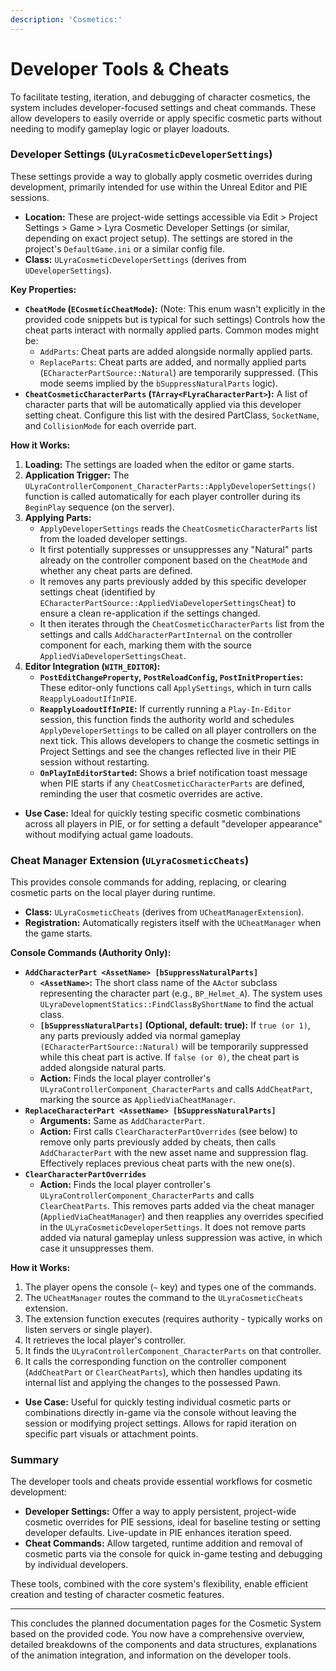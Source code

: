 ```yaml
---
description: 'Cosmetics:'
---
```


# Developer Tools & Cheats

To facilitate testing, iteration, and debugging of character cosmetics, the system includes developer-focused settings and cheat commands. These allow developers to easily override or apply specific cosmetic parts without needing to modify gameplay logic or player loadouts.

### Developer Settings (`ULyraCosmeticDeveloperSettings`)

These settings provide a way to globally apply cosmetic overrides during development, primarily intended for use within the Unreal Editor and PIE sessions.

* **Location:** These are project-wide settings accessible via Edit > Project Settings > Game > Lyra Cosmetic Developer Settings (or similar, depending on exact project setup). The settings are stored in the project's `DefaultGame.ini` or a similar config file.
* **Class:** `ULyraCosmeticDeveloperSettings` (derives from `UDeveloperSettings`).

**Key Properties:**

* **`CheatMode` (`ECosmeticCheatMode`):** (Note: This enum wasn't explicitly in the provided code snippets but is typical for such settings) Controls how the cheat parts interact with normally applied parts. Common modes might be:
  * `AddParts`: Cheat parts are added alongside normally applied parts.
  * `ReplaceParts`: Cheat parts are added, and normally applied parts (`ECharacterPartSource::Natural`) are temporarily suppressed. (This mode seems implied by the `bSuppressNaturalParts` logic).
* **`CheatCosmeticCharacterParts` (`TArray<FLyraCharacterPart>`):** A list of character parts that will be automatically applied via this developer setting cheat. Configure this list with the desired PartClass, `SocketName`, and `CollisionMode` for each override part.

**How it Works:**

1. **Loading:** The settings are loaded when the editor or game starts.
2. **Application Trigger:** The `ULyraControllerComponent_CharacterParts::ApplyDeveloperSettings()` function is called automatically for each player controller during its `BeginPlay` sequence (on the server).
3. **Applying Parts:**
   * `ApplyDeveloperSettings` reads the `CheatCosmeticCharacterParts` list from the loaded developer settings.
   * It first potentially suppresses or unsuppresses any "Natural" parts already on the controller component based on the `CheatMode` and whether any cheat parts are defined.
   * It removes any parts previously added by this specific developer settings cheat (identified by `ECharacterPartSource::AppliedViaDeveloperSettingsCheat`) to ensure a clean re-application if the settings changed.
   * It then iterates through the `CheatCosmeticCharacterParts` list from the settings and calls `AddCharacterPartInternal` on the controller component for each, marking them with the source `AppliedViaDeveloperSettingsCheat`.
4. **Editor Integration (`WITH_EDITOR`):**
   * **`PostEditChangeProperty`, `PostReloadConfig`, `PostInitProperties`:** These editor-only functions call `ApplySettings`, which in turn calls `ReapplyLoadoutIfInPIE`.
   * **`ReapplyLoadoutIfInPIE`:** If currently running a `Play-In-Editor` session, this function finds the authority world and schedules `ApplyDeveloperSettings` to be called on all player controllers on the next tick. This allows developers to change the cosmetic settings in Project Settings and see the changes reflected live in their PIE session without restarting.
   * **`OnPlayInEditorStarted`:** Shows a brief notification toast message when PIE starts if any `CheatCosmeticCharacterParts` are defined, reminding the user that cosmetic overrides are active.

* **Use Case:** Ideal for quickly testing specific cosmetic combinations across all players in PIE, or for setting a default "developer appearance" without modifying actual game loadouts.

### Cheat Manager Extension (`ULyraCosmeticCheats`)

This provides console commands for adding, replacing, or clearing cosmetic parts on the local player during runtime.

* **Class:** `ULyraCosmeticCheats` (derives from `UCheatManagerExtension`).
* **Registration:** Automatically registers itself with the `UCheatManager` when the game starts.

**Console Commands (Authority Only):**

* **`AddCharacterPart <AssetName> [bSuppressNaturalParts]`**
  * **`<AssetName>`:** The short class name of the `AActo`r subclass representing the character part (e.g., `BP_Helmet_A`). The system uses `ULyraDevelopmentStatics::FindClassByShortName` to find the actual class.
  * **`[bSuppressNaturalParts]` (Optional, default: true):** If `true (or 1)`, any parts previously added via normal gameplay `(ECharacterPartSource::Natural)` will be temporarily suppressed while this cheat part is active. If `false (or 0)`, the cheat part is added alongside natural parts.
  * **Action:** Finds the local player controller's `ULyraControllerComponent_CharacterParts` and calls `AddCheatPart`, marking the source as `AppliedViaCheatManager`.
* **`ReplaceCharacterPart <AssetName> [bSuppressNaturalParts]`**
  * **Arguments:** Same as `AddCharacterPart`.
  * **Action:** First calls `ClearCharacterPartOverrides` (see below) to remove only parts previously added by cheats, then calls `AddCharacterPart` with the new asset name and suppression flag. Effectively replaces previous cheat parts with the new one(s).
* **`ClearCharacterPartOverrides`**
  * **Action:** Finds the local player controller's `ULyraControllerComponent_CharacterParts` and calls `ClearCheatParts`. This removes parts added via the cheat manager (`AppliedViaCheatManager`) and then reapplies any overrides specified in the `ULyraCosmeticDeveloperSettings`. It does not remove parts added via natural gameplay unless suppression was active, in which case it unsuppresses them.

**How it Works:**

1. The player opens the console (`~` key) and types one of the commands.
2. The `UCheatManager` routes the command to the `ULyraCosmeticCheats` extension.
3. The extension function executes (requires authority - typically works on listen servers or single player).
4. It retrieves the local player's controller.
5. It finds the `ULyraControllerComponent_CharacterParts` on that controller.
6. It calls the corresponding function on the controller component (`AddCheatPart` or `ClearCheatParts`), which then handles updating its internal list and applying the changes to the possessed Pawn.

* **Use Case:** Useful for quickly testing individual cosmetic parts or combinations directly in-game via the console without leaving the session or modifying project settings. Allows for rapid iteration on specific part visuals or attachment points.

### Summary

The developer tools and cheats provide essential workflows for cosmetic development:

* **Developer Settings:** Offer a way to apply persistent, project-wide cosmetic overrides for PIE sessions, ideal for baseline testing or setting developer defaults. Live-update in PIE enhances iteration speed.
* **Cheat Commands:** Allow targeted, runtime addition and removal of cosmetic parts via the console for quick in-game testing and debugging by individual developers.

These tools, combined with the core system's flexibility, enable efficient creation and testing of character cosmetic features.

***

This concludes the planned documentation pages for the Cosmetic System based on the provided code. You now have a comprehensive overview, detailed breakdowns of the components and data structures, explanations of the animation integration, and information on the developer tools.
